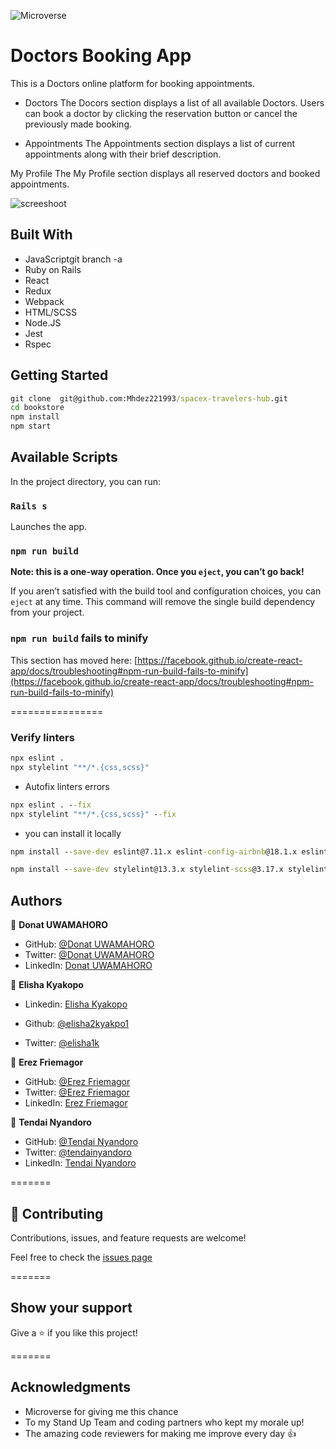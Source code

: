 ![Microverse](https://img.shields.io/badge/Microverse-blueviolet)
# Doctors Booking App
This is a Doctors online platform for booking appointments.

* Doctors
The Docors section displays a list of all available Doctors. Users can book a doctor by clicking the reservation button or cancel the previously made booking.

* Appointments
The Appointments section displays a list of current appointments along with their brief description. 

My Profile
The My Profile section displays all reserved doctors and booked appointments.

![screeshoot]()

## Built With
- JavaScriptgit branch -a
- Ruby on Rails
- React
- Redux
- Webpack
- HTML/SCSS
- Node.JS
- Jest
- Rspec


## Getting Started

```cmd
git clone  git@github.com:Mhdez221993/spacex-travelers-hub.git
cd bookstore
npm install
npm start
```

## Available Scripts


In the project directory, you can run:


### `Rails s`

Launches the app.

### `npm run build`



**Note: this is a one-way operation. Once you `eject`, you can’t go back!**

If you aren’t satisfied with the build tool and configuration choices, you can `eject` at any time. This command will remove the single build dependency from your project.


### `npm run build` fails to minify

This section has moved here: [https://facebook.github.io/create-react-app/docs/troubleshooting#npm-run-build-fails-to-minify](https://facebook.github.io/create-react-app/docs/troubleshooting#npm-run-build-fails-to-minify)

================

### Verify linters

```cmd
npx eslint .
npx stylelint "**/*.{css,scss}"
```
- Autofix linters errors

```cmd
npx eslint . --fix
npx stylelint "**/*.{css,scss}" --fix
```

- you can install it locally

```cmd
npm install --save-dev eslint@7.11.x eslint-config-airbnb@18.1.x eslint-plugin-import@2.22.x eslint-plugin-jsx-a11y@6.2.x eslint-plugin-react@7.20.x eslint-plugin-react-hooks@2.5.x babel-eslint@10.1.x

npm install --save-dev stylelint@13.3.x stylelint-scss@3.17.x stylelint-config-standard@20.0.x stylelint-csstree-validator
```

## Authors

👤 **Donat UWAMAHORO**

- GitHub: [@Donat UWAMAHORO](https://github.com/uwadonat)
- Twitter: [@Donat UWAMAHORO](https://twitter.com/uwahoroDonat)
- LinkedIn: [Donat UWAMAHORO](https://www.linkedin.com/in/uwadonat/)


👤 **Elisha Kyakopo**

- Linkedin: [Elisha Kyakopo](https://www.linkedin.com/in/elisha-kyakopo/)
  
- Github: [@elisha2kyakpo1](https://github.com/elisha2kyakpo1)
- Twitter: [@elisha1k](https://twitter.com/Elisha1k)


👤 **Erez Friemagor**


- GitHub: [@Erez Friemagor](https://github.com/erezfree29)
- Twitter: [@Erez Friemagor](https://twitter.com/friemagor)
- LinkedIn: [Erez Friemagor](https://www.linkedin.com/in/tendai-nyandoro/)


👤 **Tendai Nyandoro**

- GitHub: [@Tendai Nyandoro](https://github.com/tnyandoro)
- Twitter: [@tendainyandoro](https://twitter.com/tendainyandoro)
- LinkedIn: [Tendai Nyandoro](https://www.linkedin.com/in/tendai-nyandoro/)

=======

## 🤝 Contributing

Contributions, issues, and feature requests are welcome!

Feel free to check the [issues page](https://github.com/Mhdez221993/spacex-travelers-hub/issues)

=======

## Show your support

Give a ⭐️ if you like this project!

=======

## Acknowledgments
- Microverse for giving me this chance
- To my Stand Up Team and coding partners who kept my morale up!
- The amazing code reviewers for making me improve every day :thumbsup: